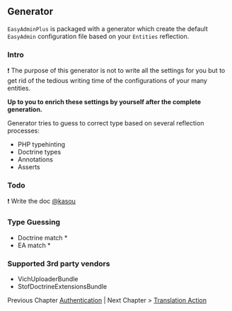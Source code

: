 ## Generator

`EasyAdminPlus` is packaged with a generator which create the default `EasyAdmin` configuration file based on your `Entities` reflection.

### Intro

:exclamation: The purpose of this generator is not to write all the settings for you but to get rid of the tedious writing time of the configurations of your many entities.

**Up to you to enrich these settings by yourself after the complete generation.**

 Generator tries to guess to correct type based on several reflection processes:
 * PHP typehinting
 * Doctrine types
 * Annotations
 * Asserts

### Todo

:exclamation: Write the doc [@kasou](https://github.com/kasou)

### Type Guessing
* Doctrine match
  * 
* EA match
  * 


### Supported 3rd party vendors

* VichUploaderBundle
* StofDoctrineExtensionsBundle

Previous Chapter [Authentication](doc/chapter-1.md) | Next Chapter > [Translation Action](doc/chapter-3.md)
